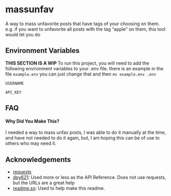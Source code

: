 # massunfav
A way to mass unfavorite posts that have tags of your choosing on them. e.g. if you want to unfavorite all posts with the tag “apple” on them, this tool would let you do 


## Environment Variables
**THIS SECTION IS A WIP**
To run this project, you will need to add the following environment variables to your .env file. there is an example in the file ```example.env``` you can just change that and then ```mv example.env .env```

`USERNAME`

`API_KEY`


## FAQ

#### Why Did You Make This?

I needed a way to mass unfav posts, I was able to do it manually at the time, and have not needed to do it again, but, I am hoping this can be of use to others who may need it. 


## Acknowledgements

 - [requests](https://github.com/psf/requests)
 - [dpy621](https://github.com/therealOri/dpy621): Used more or less as the API Reference. Does not use requests, but the URLs are a great help
 - [readme.so](https://readme.so/editor): Used to help make this readme.
